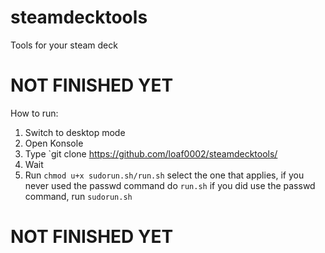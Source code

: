# steamdecktools
Tools for your steam deck

# NOT FINISHED YET


How to run:
1. Switch to desktop mode
2. Open Konsole
3. Type `git clone https://github.com/loaf0002/steamdecktools/
4. Wait
5. Run `chmod u+x sudorun.sh/run.sh` select the one that applies, if you never used the passwd command do `run.sh` if you did use the passwd command, run `sudorun.sh`



# NOT FINISHED YET
